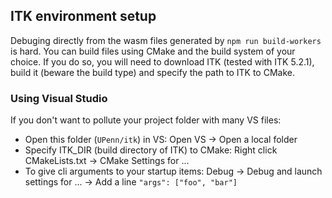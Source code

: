 ## ITK environment setup

Debuging directly from the wasm files generated by `npm run build-workers` is hard.
You can build files using CMake and the build system of your choice.
If you do so, you will need to download ITK (tested with ITK 5.2.1), build it (beware the build type) and specify the path to ITK to CMake.

### Using Visual Studio

If you don't want to pollute your project folder with many VS files:
- Open this folder (`UPenn/itk`) in VS: Open VS -> Open a local folder
- Specify ITK_DIR (build directory of ITK) to CMake: Right click CMakeLists.txt -> CMake Settings for ...
- To give cli arguments to your startup items: Debug -> Debug and launch settings for ... -> Add a line `"args": ["foo", "bar"]`

